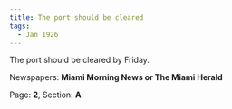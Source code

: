 ```yaml
---  
title: The port should be cleared  
tags:  
  - Jan 1926  
---  
```

  
The port should be cleared by Friday.  
  
Newspapers: **Miami Morning News or The Miami Herald**  
  
Page: **2**, Section: **A** 
